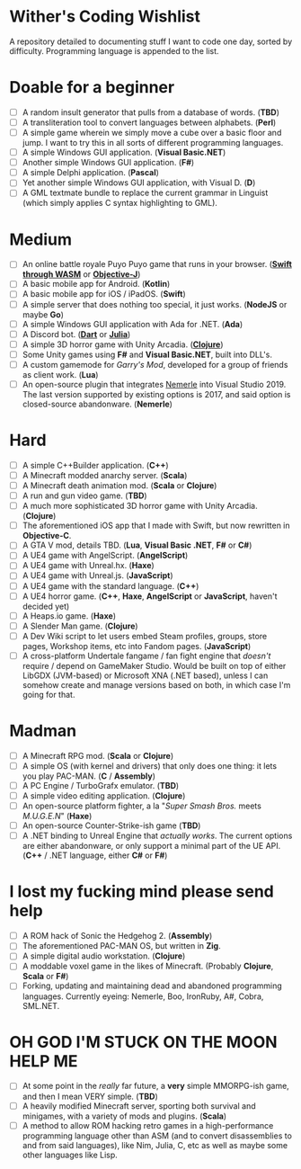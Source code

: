 # Wither's Coding Wishlist

A repository detailed to documenting stuff I want to code one day, sorted by difficulty. Programming language is appended to the list.

# Doable for a beginner

- [ ] A random insult generator that pulls from a database of words. (__TBD__)
- [ ] A transliteration tool to convert languages between alphabets. (__Perl__)
- [ ] A simple game wherein we simply move a cube over a basic floor and jump. I want to try this in all sorts of different programming languages.
- [ ] A simple Windows GUI application. (__Visual Basic.NET__)
- [ ] Another simple Windows GUI application. (__F#__)
- [ ] A simple Delphi application. (__Pascal__)
- [ ] Yet another simple Windows GUI application, with Visual D. (__D__)
- [ ] A GML textmate bundle to replace the current grammar in Linguist (which simply applies C syntax highlighting to GML).

# Medium

- [ ] An online battle royale Puyo Puyo game that runs in your browser. (__[Swift through WASM](https://github.com/swiftwasm)__ or __[Objective-J](https://en.wikipedia.org/wiki/Objective-J)__)
- [ ] A basic mobile app for Android. (__Kotlin__)
- [ ] A basic mobile app for iOS / iPadOS. (__Swift__)
- [ ] A simple server that does nothing too special, it just works. (__NodeJS__ or maybe __Go__)
- [ ] A simple Windows GUI application with Ada for .NET. (__Ada__)
- [ ] A Discord bot. (__[Dart](https://github.com/nyxx-discord/nyxx)__ or __[Julia](https://github.com/Xh4H/Discord.jl)__)
- [ ] A simple 3D horror game with Unity Arcadia. (__[Clojure](https://github.com/arcadia-unity/Arcadia)__)
- [ ] Some Unity games using __F#__ and __Visual Basic.NET__, built into DLL's.
- [ ] A custom gamemode for _Garry's Mod_, developed for a group of friends as client work. (__Lua__)
- [ ] An open-source plugin that integrates [Nemerle](https://github.com/rsdn/nemerle) into Visual Studio 2019. The last version supported by existing options is 2017, and said option is closed-source abandonware. (__Nemerle__)

# Hard

- [ ] A simple C++Builder application. (__C++__)
- [ ] A Minecraft modded anarchy server. (__Scala__)
- [ ] A Minecraft death animation mod. (__Scala__ or __Clojure__)
- [ ] A run and gun video game. (__TBD__)
- [ ] A much more sophisticated 3D horror game with Unity Arcadia. (__Clojure__)
- [ ] The aforementioned iOS app that I made with Swift, but now rewritten in __Objective-C__.
- [ ] A GTA V mod, details TBD. (__Lua__, __Visual Basic .NET__, __F#__ or __C#__)
- [ ] A UE4 game with AngelScript. (__AngelScript__)
- [ ] A UE4 game with Unreal.hx. (__Haxe__)
- [ ] A UE4 game with Unreal.js. (__JavaScript__)
- [ ] A UE4 game with the standard language. (__C++__)
- [ ] A UE4 horror game. (__C++__, __Haxe__, __AngelScript__ or __JavaScript__, haven't decided yet)
- [ ] A Heaps.io game. (__Haxe__)
- [ ] A Slender Man game. (__Clojure__)
- [ ] A Dev Wiki script to let users embed Steam profiles, groups, store pages, Workshop items, etc into Fandom pages. (__JavaScript__)
- [ ] A cross-platform Undertale fangame / fan fight engine that _doesn't_ require / depend on GameMaker Studio. Would be built on top of either LibGDX (JVM-based) or Microsoft XNA (.NET based), unless I can somehow create and manage versions based on both, in which case I'm going for that.

# Madman

- [ ] A Minecraft RPG mod. (__Scala__ or __Clojure__)
- [ ] A simple OS (with kernel and drivers) that only does one thing: it lets you play PAC-MAN. (__C__ / __Assembly__)
- [ ] A PC Engine / TurboGrafx emulator. (__TBD__)
- [ ] A simple video editing application. (__Clojure__)
- [ ] An open-source platform fighter, a la "_Super Smash Bros._ meets _M.U.G.E.N_" (__Haxe__)
- [ ] An open-source Counter-Strike-ish game (__TBD__)
- [ ] A .NET binding to Unreal Engine that _actually works_. The current options are either abandonware, or only support a minimal part of the UE API. (__C++__ / .NET language, either __C#__ or __F#__)

# I lost my fucking mind please send help

- [ ] A ROM hack of Sonic the Hedgehog 2. (__Assembly__)
- [ ] The aforementioned PAC-MAN OS, but written in __Zig__.
- [ ] A simple digital audio workstation. (__Clojure__)
- [ ] A moddable voxel game in the likes of Minecraft. (Probably __Clojure__, __Scala__ or __F#__)
- [ ] Forking, updating and maintaining dead and abandoned programming languages. Currently eyeing: Nemerle, Boo, IronRuby, A#, Cobra, SML.NET.

# OH GOD I'M STUCK ON THE MOON HELP ME

- [ ] At some point in the _really_ far future, a __very__ simple MMORPG-ish game, and then I mean VERY simple. (__TBD__)
- [ ] A heavily modified Minecraft server, sporting both survival and minigames, with a variety of mods and plugins. (__Scala__)
- [ ] A method to allow ROM hacking retro games in a high-performance programming language other than ASM (and to convert disassemblies to and from said languages), like Nim, Julia, C, etc as well as maybe some other languages like Lisp.
